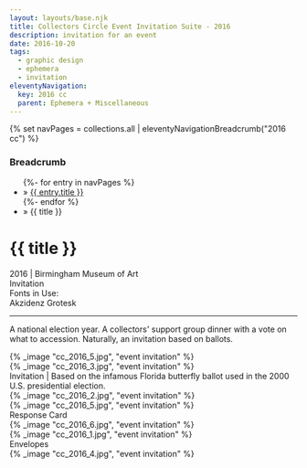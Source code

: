 ```yaml
---
layout: layouts/base.njk
title: Collectors Circle Event Invitation Suite - 2016
description: invitation for an event
date: 2016-10-20
tags:
  - graphic design
  - ephemera
  - invitation
eleventyNavigation:
  key: 2016 cc
  parent: Ephemera + Miscellaneous
---
```

{% set navPages = collections.all | eleventyNavigationBreadcrumb("2016 cc") %}
<div class="breadcrumb">
    <h3 class="visually-hidden">Breadcrumb</h3>
	<ul class="nav">
            {%- for entry in navPages %}
		<li class="nav-item"{% if entry.url == page.url %} class="active-breadcrumb"{% endif %}> » <a href="{{ entry.url }}">{{ entry.title }}</a></li>
  	    	{%- endfor %}
	    <li class="nav-item"><active-breadcrumb>» {{ title }}</active-breadcrumb></li>
	</ul>
</div>
<div class="container">
	<div class="row"></div>
	<div class="row">
		<div class="col">
			<h1>{{ title }}</h1>
			<figcaption>2016 | Birmingham Museum of Art</figcaption>
			<figcaption>Invitation</figcaption>
			<figcaption>Fonts in Use:</br>Akzidenz Grotesk</figcaption>
            <hr>
			<p>A national election year. A collectors' support group dinner with a vote on what to accession. Naturally, an invitation based on ballots.</p>
		</div>
        <div class="col-1 col-1-md col-1-lg"></div>
        <div class="col">
			{% _image "cc_2016_5.jpg", "event invitation" %}
		</div>
        <div class="col-1 col-1-md col-1-lg"></div>
	</div>
	<div class="row">
		<div class="col-1 col-1-md col-1-lg"></div>
		<div class="col">
			{% _image "cc_2016_3.jpg", "event invitation" %}
			<figcaption>Invitation | Based on the infamous Florida butterfly ballot used in the 2000 U.S. presidential election.</figcaption>
		</div>
        <div class="col">
			{% _image "cc_2016_2.jpg", "event invitation" %}
		</div>
        <div class="col-1 col-1-md col-1-lg"></div>
        <div class="col-1 col-1-md col-1-lg"></div>
	</div>
	<div class="row">
		<div class="col-1 col-1-md col-1-lg"></div>
		<div class="col"></div>
		<div class="col">
			{% _image "cc_2016_5.jpg", "event invitation" %}
			<figcaption>Response Card</figcaption>
		</div>
        <div class="col">
			{% _image "cc_2016_6.jpg", "event invitation" %}
		</div>
        <div class="col-1 col-1-md col-1-lg"></div>
	</div>
		<div class="row">
		<div class="col-1 col-1-md col-1-lg"></div>
		<div class="col">
			{% _image "cc_2016_1.jpg", "event invitation" %}
			<figcaption>Envelopes</figcaption>
		</div>
        <div class="col">
			{% _image "cc_2016_4.jpg", "event invitation" %}
		</div>
        <div class="col-1 col-1-md col-1-lg"></div>
        <div class="col-1 col-1-md col-1-lg"></div>
	</div>
</div>